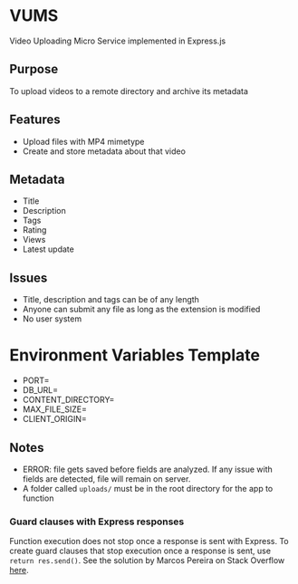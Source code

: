# VUMS
Video Uploading Micro Service implemented in Express.js

## Purpose
To upload videos to a remote directory and archive its metadata

## Features
- Upload files with MP4 mimetype
- Create and store metadata about that video

## Metadata
- Title
- Description
- Tags
- Rating
- Views
- Latest update

## Issues
- Title, description and tags can be of any length
- Anyone can submit any file as long as the extension is modified
- No user system

# Environment Variables Template
- PORT=
- DB_URL=
- CONTENT_DIRECTORY=
- MAX_FILE_SIZE=
- CLIENT_ORIGIN=

## Notes
- ERROR: file gets saved before fields are analyzed. If any issue with fields are detected, file will remain on server.
- A folder called `uploads/` must be in the root directory for the app to function 

### Guard clauses with Express responses
Function execution does not stop once a response is sent with Express.
To create guard clauses that stop execution once a response is sent, use `return res.send()`.
See the solution by Marcos Pereira on Stack Overflow [here](https://stackoverflow.com/a/25038317).
